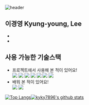 ![header](https://capsule-render.vercel.app/api?type=rect&color=gradient&height=300&section=header&text=KY%20Lee&fontSize=90)<br>

## 이경영 Kyung-young, Lee
- 
- 


## 사용 가능한 기술스택
- 프로젝트에서 사용해 본 적이 있어요! <br>
  <img src="https://img.shields.io/badge/-Java-512BD4?style=flat-square&logoColor=white"/> <img src="https://img.shields.io/badge/-Mysql-4479A1?style=flat-square&logo=Mysql&logoColor=white"/> <img src="https://img.shields.io/badge/-JavaScript-F7DF1E?style=flat-square&logo=JavaScript&logoColor=white"/> <img src="https://img.shields.io/badge/-Python-3776AB?style=flat-square&logo=Python&logoColor=white"/> <img src="https://img.shields.io/badge/-Flask-000000?style=flat-square&logo=Flask&logoColor=white"/> <img src="https://img.shields.io/badge/-HTML5-E34F26?style=flat-square&logo=HTML5&logoColor=white"/> <img src="https://img.shields.io/badge/-CSS3-1572B6?style=flat-square&logo=CSS3&logoColor=white"/> 
- 배워 본 적이 있어요! <br>
  <img src="https://img.shields.io/badge/-Spring-6DB33F?style=flat-square&logo=Spring&logoColor=white"/> <img src="https://img.shields.io/badge/-Oracle-F80000?style=flat-square&logo=Oracle&logoColor=white"/> 

[![Top Langs](https://github-readme-stats.vercel.app/api/top-langs/?username=kyky7896&layout=compact)](https://github.com/kyky7896/github-readme-stats)[![kyky7896's github stats](https://github-readme-stats.vercel.app/api?username=kyky7896&theme=highcontrast)](https://github.com/kyky7896)

